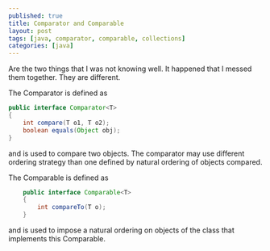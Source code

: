 ```yaml
---
published: true
title: Comparator and Comparable
layout: post
tags: [java, comparator, comparable, collections]
categories: [java]
---
```

Are the two things that I was not knowing well. It happened that I messed them together. They are different. 

The Comparator is defined as 

```java
public interface Comparator<T>
{
    int compare(T o1, T o2);
    boolean equals(Object obj);
}
```

and is used to compare two objects. The comparator may use different ordering strategy than one defined by natural ordering of objects compared.

The Comparable is defined as

```java
    public interface Comparable<T>
    {
        int compareTo(T o);
    }
```

and is used to impose a natural ordering on objects of the class that implements this Comparable.
